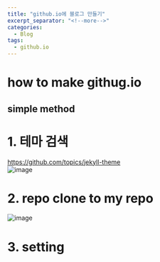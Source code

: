 ```yaml
---
title: "github.io에 블로그 만들기"
excerpt_separator: "<!--more-->"
categories:
  - Blog
tags:
  - github.io
---
```



# how to make githug.io
## simple method  

# 1. 테마 검색  
https://github.com/topics/jekyll-theme    
![image](https://user-images.githubusercontent.com/1435846/232599930-da4d612c-1d7b-4437-88fa-f0b56ecb8c83.png)

# 2. repo clone to my repo
![image](https://user-images.githubusercontent.com/1435846/232599820-dbb9d7e3-701b-4ea8-9220-20c1ab00d074.png)

# 3. setting    
